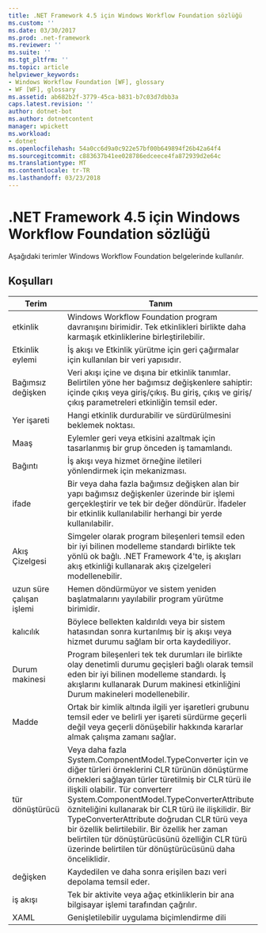 ```yaml
---
title: .NET Framework 4.5 için Windows Workflow Foundation sözlüğü
ms.custom: ''
ms.date: 03/30/2017
ms.prod: .net-framework
ms.reviewer: ''
ms.suite: ''
ms.tgt_pltfrm: ''
ms.topic: article
helpviewer_keywords:
- Windows Workflow Foundation [WF], glossary
- WF [WF], glossary
ms.assetid: ab682b2f-3779-45ca-b831-b7c03d7dbb3a
caps.latest.revision: ''
author: dotnet-bot
ms.author: dotnetcontent
manager: wpickett
ms.workload:
- dotnet
ms.openlocfilehash: 54a0cc6d9a0c922e57bf00b649894f26b42a64f4
ms.sourcegitcommit: c883637b41ee028786edceece4fa872939d2e64c
ms.translationtype: MT
ms.contentlocale: tr-TR
ms.lasthandoff: 03/23/2018
---
```

# <a name="windows-workflow-foundation-glossary-for-net-framework-45"></a>.NET Framework 4.5 için Windows Workflow Foundation sözlüğü
Aşağıdaki terimler Windows Workflow Foundation belgelerinde kullanılır.  
  
## <a name="terms"></a>Koşulları  
  
|Terim|Tanım|  
|----------|----------------|  
|etkinlik|Windows Workflow Foundation program davranışını birimidir. Tek etkinlikleri birlikte daha karmaşık etkinliklerine birleştirilebilir.|  
|Etkinlik eylemi|İş akışı ve Etkinlik yürütme için geri çağırmalar için kullanılan bir veri yapısıdır.|  
|Bağımsız değişken|Veri akışı içine ve dışına bir etkinlik tanımlar. Belirtilen yöne her bağımsız değişkenlere sahiptir: içinde çıkış veya giriş/çıkış. Bu giriş, çıkış ve giriş/çıkış parametreleri etkinliğin temsil eder.|  
|Yer işareti|Hangi etkinlik durdurabilir ve sürdürülmesini beklemek noktası.|  
|Maaş|Eylemler geri veya etkisini azaltmak için tasarlanmış bir grup önceden iş tamamlandı.|  
|Bağıntı|İş akışı veya hizmet örneğine iletileri yönlendirmek için mekanizması.|  
|ifade|Bir veya daha fazla bağımsız değişken alan bir yapı bağımsız değişkenler üzerinde bir işlemi gerçekleştirir ve tek bir değer döndürür. İfadeler bir etkinlik kullanılabilir herhangi bir yerde kullanılabilir.|  
|Akış Çizelgesi|Simgeler olarak program bileşenleri temsil eden bir iyi bilinen modelleme standardı birlikte tek yönlü ok bağlı.  .NET Framework 4'te, iş akışları akış etkinliği kullanarak akış çizelgeleri modellenebilir.|  
|uzun süre çalışan işlemi|Hemen döndürmüyor ve sistem yeniden başlatmalarını yayılabilir program yürütme birimidir.|  
|kalıcılık|Böylece bellekten kaldırıldı veya bir sistem hatasından sonra kurtarılmış bir iş akışı veya hizmet durumu sağlam bir orta kaydediliyor.|  
|Durum makinesi|Program bileşenleri tek tek durumları ile birlikte olay denetimli durumu geçişleri bağlı olarak temsil eden bir iyi bilinen modelleme standardı.  İş akışlarını kullanarak Durum makinesi etkinliğini Durum makineleri modellenebilir.|  
|Madde|Ortak bir kimlik altında ilgili yer işaretleri grubunu temsil eder ve belirli yer işareti sürdürme geçerli değil veya geçerli dönüşebilir hakkında kararlar almak çalışma zamanı sağlar.|  
|tür dönüştürücü|Veya daha fazla System.ComponentModel.TypeConverter için ve diğer türleri örneklerini CLR türünün dönüştürme örnekleri sağlayan türler türetilmiş bir CLR türü ile ilişkili olabilir. Tür converterr System.ComponentModel.TypeConverterAttribute özniteliğini kullanarak bir CLR türü ile ilişkilidir.  Bir TypeConverterAttribute doğrudan CLR türü veya bir özellik belirtilebilir. Bir özellik her zaman belirtilen tür dönüştürücüsünü özelliğin CLR türü üzerinde belirtilen tür dönüştürücüsünü daha önceliklidir.|  
|değişken|Kaydedilen ve daha sonra erişilen bazı veri depolama temsil eder.|  
|iş akışı|Tek bir aktivite veya ağaç etkinliklerin bir ana bilgisayar işlemi tarafından çağrılır.|  
|XAML|Genişletilebilir uygulama biçimlendirme dili|
